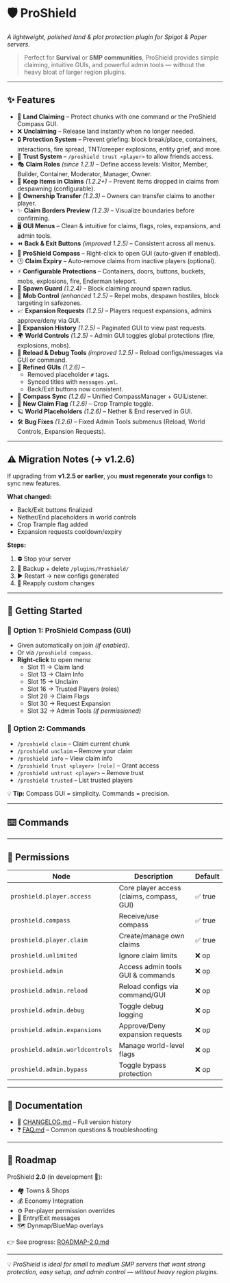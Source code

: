 # 🛡️ ProShield
*A lightweight, polished land & plot protection plugin for Spigot & Paper servers.*

> Perfect for **Survival** or **SMP communities**, ProShield provides simple claiming, intuitive GUIs, and powerful admin tools — without the heavy bloat of larger region plugins.

---

## ✨ Features

- 🏡 **Land Claiming** – Protect chunks with one command or the ProShield Compass GUI.  
- ❌ **Unclaiming** – Release land instantly when no longer needed.  
- 🔒 **Protection System** – Prevent griefing: block break/place, containers, interactions, fire spread, TNT/creeper explosions, entity grief, and more.  
- 👥 **Trust System** – `/proshield trust <player>` to allow friends access.  
- 🎭 **Claim Roles** *(since 1.2.1)* – Define access levels: Visitor, Member, Builder, Container, Moderator, Manager, Owner.  
- 🎒 **Keep Items in Claims** *(1.2.2+)* – Prevent items dropped in claims from despawning (configurable).  
- 🔄 **Ownership Transfer** *(1.2.3)* – Owners can transfer claims to another player.  
- ✨ **Claim Borders Preview** *(1.2.3)* – Visualize boundaries before confirming.  
- 🖥️ **GUI Menus** – Clean & intuitive for claims, flags, roles, expansions, and admin tools.  
- ⏪ **Back & Exit Buttons** *(improved 1.2.5)* – Consistent across all menus.  
- 🧭 **ProShield Compass** – Right-click to open GUI (auto-given if enabled).  
- 🕒 **Claim Expiry** – Auto-remove claims from inactive players (optional).  
- ⚡ **Configurable Protections** – Containers, doors, buttons, buckets, mobs, explosions, fire, Enderman teleport.  
- 🛑 **Spawn Guard** *(1.2.4)* – Block claiming around spawn radius.  
- 🧟 **Mob Control** *(enhanced 1.2.5)* – Repel mobs, despawn hostiles, block targeting in safezones.  
- 📈 **Expansion Requests** *(1.2.5)* – Players request expansions, admins approve/deny via GUI.  
- 📜 **Expansion History** *(1.2.5)* – Paginated GUI to view past requests.  
- 🌍 **World Controls** *(1.2.5)* – Admin GUI toggles global protections (fire, explosions, mobs).  
- 🔧 **Reload & Debug Tools** *(improved 1.2.5)* – Reload configs/messages via GUI or command.  
- 🎨 **Refined GUIs** *(1.2.6)* –  
  - Removed placeholder `#` tags.  
  - Synced titles with `messages.yml`.  
  - Back/Exit buttons now consistent.  
- 🧭 **Compass Sync** *(1.2.6)* – Unified CompassManager + GUIListener.  
- 🌾 **New Claim Flag** *(1.2.6)* – Crop Trample toggle.  
- 🪐 **World Placeholders** *(1.2.6)* – Nether & End reserved in GUI.  
- 🛠️ **Bug Fixes** *(1.2.6)* – Fixed Admin Tools submenus (Reload, World Controls, Expansion Requests).  

---

## ⚠️ Migration Notes (→ v1.2.6)

If upgrading from **v1.2.5 or earlier**, you **must regenerate your configs** to sync new features.

**What changed:**  
- Back/Exit buttons finalized  
- Nether/End placeholders in world controls  
- Crop Trample flag added  
- Expansion requests cooldown/expiry  

**Steps:**  
1. ⛔ Stop your server  
2. 📂 Backup + delete `/plugins/ProShield/`  
3. ▶️ Restart → new configs generated  
4. 📝 Reapply custom changes  

---

## 🏡 Getting Started

### 🔹 Option 1: ProShield Compass (GUI)
- Given automatically on join *(if enabled)*.  
- Or via `/proshield compass`.  
- **Right-click** to open menu:  
  - Slot 11 → Claim land  
  - Slot 13 → Claim Info  
  - Slot 15 → Unclaim  
  - Slot 16 → Trusted Players (roles)  
  - Slot 28 → Claim Flags  
  - Slot 30 → Request Expansion  
  - Slot 32 → Admin Tools *(if permissioned)*  

### 🔹 Option 2: Commands
- `/proshield claim` – Claim current chunk  
- `/proshield unclaim` – Remove your claim  
- `/proshield info` – View claim info  
- `/proshield trust <player> [role]` – Grant access  
- `/proshield untrust <player>` – Remove trust  
- `/proshield trusted` – List trusted players  

💡 **Tip:** Compass GUI = simplicity. Commands = precision.

---

## ⌨️ Commands

---

## 🔑 Permissions

| Node                             | Description                                     | Default |
|----------------------------------|-------------------------------------------------|---------|
| `proshield.player.access`        | Core player access (claims, compass, GUI)       | ✅ true |
| `proshield.compass`              | Receive/use compass                             | ✅ true |
| `proshield.player.claim`         | Create/manage own claims                        | ✅ true |
| `proshield.unlimited`            | Ignore claim limits                             | ❌ op   |
| `proshield.admin`                | Access admin tools GUI & commands               | ❌ op   |
| `proshield.admin.reload`         | Reload configs via command/GUI                  | ❌ op   |
| `proshield.admin.debug`          | Toggle debug logging                            | ❌ op   |
| `proshield.admin.expansions`     | Approve/Deny expansion requests                 | ❌ op   |
| `proshield.admin.worldcontrols`  | Manage world-level flags                        | ❌ op   |
| `proshield.admin.bypass`         | Toggle bypass protection                        | ❌ op   |

---

## 📖 Documentation
- 📜 [CHANGELOG.md](CHANGELOG.md) – Full version history  
- ❓ [FAQ.md](FAQ.md) – Common questions & troubleshooting  

---

## 🚀 Roadmap
ProShield **2.0** (in development 🚧):  
- 🏘️ Towns & Shops  
- 💰 Economy Integration  
- ⚙️ Per-player permission overrides  
- 🎨 Entry/Exit messages  
- 🗺️ Dynmap/BlueMap overlays  

👉 See progress: [ROADMAP-2.0.md](ROADMAP-2.0.md)  

---

💡 *ProShield is ideal for small to medium SMP servers that want strong protection, easy setup, and admin control — without heavy region plugins.*  

